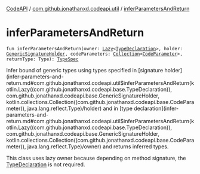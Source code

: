 [CodeAPI](../index.md) / [com.github.jonathanxd.codeapi.util](index.md) / [inferParametersAndReturn](.)

# inferParametersAndReturn

`fun inferParametersAndReturn(owner: `[`Lazy`](https://kotlinlang.org/api/latest/jvm/stdlib/kotlin/-lazy/index.html)`<`[`TypeDeclaration`](../com.github.jonathanxd.codeapi.base/-type-declaration/index.md)`>, holder: `[`GenericSignatureHolder`](../com.github.jonathanxd.codeapi.base/-generic-signature-holder/index.md)`, codeParameters: `[`Collection`](https://kotlinlang.org/api/latest/jvm/stdlib/kotlin.collections/-collection/index.html)`<`[`CodeParameter`](../com.github.jonathanxd.codeapi.base/-code-parameter/index.md)`>, returnType: Type): `[`TypeSpec`](../com.github.jonathanxd.codeapi.base/-type-spec/index.md)

Infer bound of generic types using types specified in [signature holder](infer-parameters-and-return.md#com.github.jonathanxd.codeapi.util$inferParametersAndReturn(kotlin.Lazy((com.github.jonathanxd.codeapi.base.TypeDeclaration)), com.github.jonathanxd.codeapi.base.GenericSignatureHolder, kotlin.collections.Collection((com.github.jonathanxd.codeapi.base.CodeParameter)), java.lang.reflect.Type)/holder)
and in [type declaration](infer-parameters-and-return.md#com.github.jonathanxd.codeapi.util$inferParametersAndReturn(kotlin.Lazy((com.github.jonathanxd.codeapi.base.TypeDeclaration)), com.github.jonathanxd.codeapi.base.GenericSignatureHolder, kotlin.collections.Collection((com.github.jonathanxd.codeapi.base.CodeParameter)), java.lang.reflect.Type)/owner) and returns inferred types.

This class uses lazy owner because depending on method signature, the [TypeDeclaration](../com.github.jonathanxd.codeapi.base/-type-declaration/index.md) is not required.

